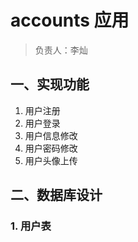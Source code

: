 # accounts 应用

> 负责人：李灿

## 一、实现功能

1. 用户注册
2. 用户登录
3. 用户信息修改
4. 用户密码修改
5. 用户头像上传

## 二、数据库设计

### 1. 用户表
